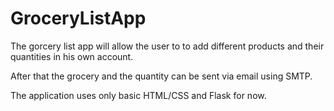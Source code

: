 # GroceryListApp

The gorcery list app will allow the user to to add different products and their quantities in his own account.

After that the grocery and the quantity can be sent via email using SMTP.

The application uses only basic HTML/CSS and Flask for now. 

